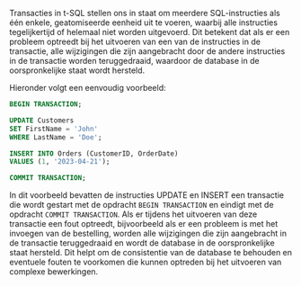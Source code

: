 Transacties in t-SQL stellen ons in staat om meerdere SQL-instructies als één enkele, geatomiseerde eenheid uit te voeren, waarbij alle instructies tegelijkertijd of helemaal niet worden uitgevoerd. Dit betekent dat als er een probleem optreedt bij het uitvoeren van een van de instructies in de transactie, alle wijzigingen die zijn aangebracht door de andere instructies in de transactie worden teruggedraaid, waardoor de database in de oorspronkelijke staat wordt hersteld.

Hieronder volgt een eenvoudig voorbeeld:
```sql
BEGIN TRANSACTION;

UPDATE Customers
SET FirstName = 'John'
WHERE LastName = 'Doe';

INSERT INTO Orders (CustomerID, OrderDate)
VALUES (1, '2023-04-21');

COMMIT TRANSACTION;
```

In dit voorbeeld bevatten de instructies UPDATE en INSERT een transactie die wordt gestart met de opdracht `BEGIN TRANSACTION` en eindigt met de opdracht `COMMIT TRANSACTION`. Als er tijdens het uitvoeren van deze transactie een fout optreedt, bijvoorbeeld als er een probleem is met het invoegen van de bestelling, worden alle wijzigingen die zijn aangebracht in de transactie teruggedraaid en wordt de database in de oorspronkelijke staat hersteld. Dit helpt om de consistentie van de database te behouden en eventuele fouten te voorkomen die kunnen optreden bij het uitvoeren van complexe bewerkingen.